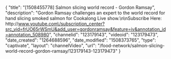 {
    "title": "[1508455778] Salmon slicing world record - Gordon Ramsay",
    "description": "Gordon Ramsay challenges an expert to the world record for hand slicing smoked salmon for Cookalong Live show.\n\nSubscribe Here: http:\/\/www.youtube.com\/subscription_center?src_vid=frUO65rWSmU&add_user=gordonramsay&feature=iv&annotation_id=annotation_508980",
    "channelid": "123179143",
    "videoid": "123179473",
    "date_created": "1264688596",
    "date_modified": "1508373765",
    "type": "captivate",
    "layout": "channelVideo",
    "url": "\/food-network\/salmon-slicing-world-record-gordon-ramsay\/123179143-123179473"
}